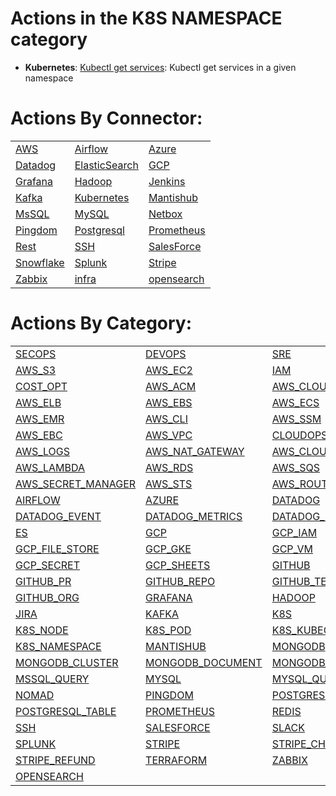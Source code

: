# Actions in the K8S NAMESPACE category
* **Kubernetes**: [Kubectl get services](https://github.com/unskript/Awesome-CloudOps-Automation/tree/master/Kubernetes/legos/k8s_kubectl_get_service_namespace/README.md): Kubectl get services in a given namespace


# Actions By Connector:
| | | | 
 | ---| ---| ---| 
 | [AWS](lists/action_AWS.md) | [Airflow](lists/action_AIRFLOW.md) | [Azure](lists/action_AZURE.md) | [ChatGPT](lists/action_CHATGPT.md) |
 | [Datadog](lists/action_DATADOG.md) | [ElasticSearch](lists/action_ES.md) | [GCP](lists/action_GCP.md) | [Github](lists/action_GITHUB.md) |
 | [Grafana](lists/action_GRAFANA.md) | [Hadoop](lists/action_HADOOP.md) | [Jenkins](lists/action_JENKINS.md) | [Jira](lists/action_JIRA.md) |
 | [Kafka](lists/action_KAFKA.md) | [Kubernetes](lists/action_K8S.md) | [Mantishub](lists/action_MANTISHUB.md) | [Mongo](lists/action_MONGO.md) |
 | [MsSQL](lists/action_MSSQL.md) | [MySQL](lists/action_MYSQL.md) | [Netbox](lists/action_NETBOX.md) | [Nomad](lists/action_NOMAD.md) |
 | [Pingdom](lists/action_PINGDOM.md) | [Postgresql](lists/action_POSTGRESQL.md) | [Prometheus](lists/action_PROMETHEUS.md) | [Redis](lists/action_REDIS.md) |
 | [Rest](lists/action_REST.md) | [SSH](lists/action_SSH.md) | [SalesForce](lists/action_SALESFORCE.md) | [Slack](lists/action_SLACK.md) |
 | [Snowflake](lists/action_SNOWFLAKE.md) | [Splunk](lists/action_SPLUNK.md) | [Stripe](lists/action_STRIPE.md) | [Terraform](lists/action_TERRAFORM.md) |
 | [Zabbix](lists/action_ZABBIX.md) | [infra](lists/action_INFRA.md) | [opensearch](lists/action_OPENSEARCH.md) | 

 
 # Actions By Category: 
| | | | 
 | ---| ---| ---| 
 | [SECOPS](action_SECOPS.md) | [DEVOPS](action_DEVOPS.md) | [SRE](action_SRE.md) | [AWS](action_AWS.md) |
 | [AWS_S3](action_AWS_S3.md) | [AWS_EC2](action_AWS_EC2.md) | [IAM](action_IAM.md) | [AWS_IAM](action_AWS_IAM.md) |
 | [COST_OPT](action_COST_OPT.md) | [AWS_ACM](action_AWS_ACM.md) | [AWS_CLOUDWATCH](action_AWS_CLOUDWATCH.md) | [AWS_REDSHIFT](action_AWS_REDSHIFT.md) |
 | [AWS_ELB](action_AWS_ELB.md) | [AWS_EBS](action_AWS_EBS.md) | [AWS_ECS](action_AWS_ECS.md) | [AWS_EKS](action_AWS_EKS.md) |
 | [AWS_EMR](action_AWS_EMR.md) | [AWS_CLI](action_AWS_CLI.md) | [AWS_SSM](action_AWS_SSM.md) | [DB](action_DB.md) |
 | [AWS_EBC](action_AWS_EBC.md) | [AWS_VPC](action_AWS_VPC.md) | [CLOUDOPS](action_CLOUDOPS.md) | [AWS_ASG](action_AWS_ASG.md) |
 | [AWS_LOGS](action_AWS_LOGS.md) | [AWS_NAT_GATEWAY](action_AWS_NAT_GATEWAY.md) | [AWS_CLOUDTRAIL](action_AWS_CLOUDTRAIL.md) | [AWS_DYNAMODB](action_AWS_DYNAMODB.md) |
 | [AWS_LAMBDA](action_AWS_LAMBDA.md) | [AWS_RDS](action_AWS_RDS.md) | [AWS_SQS](action_AWS_SQS.md) | [TROUBLESHOOTING](action_TROUBLESHOOTING.md) |
 | [AWS_SECRET_MANAGER](action_AWS_SECRET_MANAGER.md) | [AWS_STS](action_AWS_STS.md) | [AWS_ROUTE53](action_AWS_ROUTE53.md) | [AWS_POSTGRES](action_AWS_POSTGRES.md) |
 | [AIRFLOW](action_AIRFLOW.md) | [AZURE](action_AZURE.md) | [DATADOG](action_DATADOG.md) | [DATADOG_INCIDENT](action_DATADOG_INCIDENT.md) |
 | [DATADOG_EVENT](action_DATADOG_EVENT.md) | [DATADOG_METRICS](action_DATADOG_METRICS.md) | [DATADOG_MONITOR](action_DATADOG_MONITOR.md) | [DATADOG_ALERTS](action_DATADOG_ALERTS.md) |
 | [ES](action_ES.md) | [GCP](action_GCP.md) | [GCP_IAM](action_GCP_IAM.md) | [GCP_BUCKET](action_GCP_BUCKET.md) |
 | [GCP_FILE_STORE](action_GCP_FILE_STORE.md) | [GCP_GKE](action_GCP_GKE.md) | [GCP_VM](action_GCP_VM.md) | [GCP_VPC](action_GCP_VPC.md) |
 | [GCP_SECRET](action_GCP_SECRET.md) | [GCP_SHEETS](action_GCP_SHEETS.md) | [GITHUB](action_GITHUB.md) | [GITHUB_ISSUE](action_GITHUB_ISSUE.md) |
 | [GITHUB_PR](action_GITHUB_PR.md) | [GITHUB_REPO](action_GITHUB_REPO.md) | [GITHUB_TEAM](action_GITHUB_TEAM.md) | [GITHUB_USER](action_GITHUB_USER.md) |
 | [GITHUB_ORG](action_GITHUB_ORG.md) | [GRAFANA](action_GRAFANA.md) | [HADOOP](action_HADOOP.md) | [JENKINS](action_JENKINS.md) |
 | [JIRA](action_JIRA.md) | [KAFKA](action_KAFKA.md) | [K8S](action_K8S.md) | [K8S_CLUSTER](action_K8S_CLUSTER.md) |
 | [K8S_NODE](action_K8S_NODE.md) | [K8S_POD](action_K8S_POD.md) | [K8S_KUBECTL](action_K8S_KUBECTL.md) | [K8S_PVC](action_K8S_PVC.md) |
 | [K8S_NAMESPACE](action_K8S_NAMESPACE.md) | [MANTISHUB](action_MANTISHUB.md) | [MONGODB](action_MONGODB.md) | [MONGODB_COLLECTION](action_MONGODB_COLLECTION.md) |
 | [MONGODB_CLUSTER](action_MONGODB_CLUSTER.md) | [MONGODB_DOCUMENT](action_MONGODB_DOCUMENT.md) | [MONGODB_QUERY](action_MONGODB_QUERY.md) | [MSSQL](action_MSSQL.md) |
 | [MSSQL_QUERY](action_MSSQL_QUERY.md) | [MYSQL](action_MYSQL.md) | [MYSQL_QUERY](action_MYSQL_QUERY.md) | [NETBOX](action_NETBOX.md) |
 | [NOMAD](action_NOMAD.md) | [PINGDOM](action_PINGDOM.md) | [POSTGRESQL](action_POSTGRESQL.md) | [POSTGRESQL_QUERY](action_POSTGRESQL_QUERY.md) |
 | [POSTGRESQL_TABLE](action_POSTGRESQL_TABLE.md) | [PROMETHEUS](action_PROMETHEUS.md) | [REDIS](action_REDIS.md) | [REST](action_REST.md) |
 | [SSH](action_SSH.md) | [SALESFORCE](action_SALESFORCE.md) | [SLACK](action_SLACK.md) | [SNOWFLAKE](action_SNOWFLAKE.md) |
 | [SPLUNK](action_SPLUNK.md) | [STRIPE](action_STRIPE.md) | [STRIPE_CHARGE](action_STRIPE_CHARGE.md) | [STRIPE_DISPUTE](action_STRIPE_DISPUTE.md) |
 | [STRIPE_REFUND](action_STRIPE_REFUND.md) | [TERRAFORM](action_TERRAFORM.md) | [ZABBIX](action_ZABBIX.md) | [INFRA](action_INFRA.md) |
 | [OPENSEARCH](action_OPENSEARCH.md) | 
 

